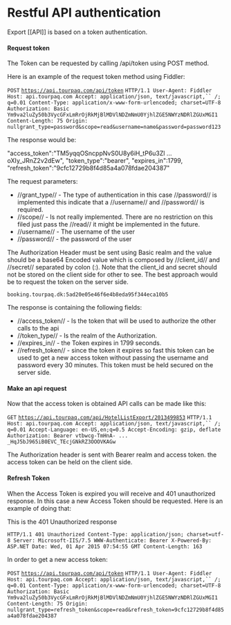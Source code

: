 # Restful API authentication

Export \[\[API]] is based on a token authentication.

#### Request token[​](https://docs.tourpaq.com/docs/documentation/restful-api-authentication#request-token) <a href="#request-token" id="request-token"></a>

The Token can be requested by calling /api/token using POST method.

Here is an example of the request token method using Fiddler:

`POST` [`https://api.tourpaq.com/api/token`](https://api.tourpaq.com/api/token) `HTTP/1.1 User-Agent: Fiddler Host: api.tourpaq.com Accept: application/json, text/javascript,`` `_`/`_`; q=0.01 Content-Type: application/x-www-form-urlencoded; charset=UTF-8 Authorization: Basic Ym9va2luZy50b3VycGFxLmRrOjRkMjBlMDVlNDZmNmU0YjhlZGE5NWYzNDRlZGUxMGI1 Content-Length: 75 Origin: nullgrant_type=password&scope=read&username=name&password=password123`

The response would be:

"access\_token":"TM5yqqOSncppNvS0U8y6iH\_tP6u3Zl ... oXIy\_JRnZ2v2dEw", "token\_type":"bearer", "expires\_in":1799, "refresh\_token":"9cfc12729b8f4d85a4a078fdae204387"

The request parameters:

* //grant\_type// - The type of authentication in this case //password// is implemented this indicate that a //username// and //password// is required.
* //scope// - Is not really implemented. There are no restriction on this filed just pass the //read// it might be implemented in the future.
* //username// - The username of the user
* //password// - the password of the user

The Authorization Header must be sent using Basic realm and the value should be a base64 Encoded value which is composed by //client\_id// and //secret// separated by colon (:). Note that the client\_id and secret should not be stored on the client side for other to see. The best approach would be to request the token on the server side.

`booking.tourpaq.dk:5ad20e05e46f6e4b8eda95f344eca10b5`

The response is containing the following fields:

* //access\_token// - Is the token that will be used to authorize the other calls to the api
* //token\_type// - Is the realm of the Authorization.
* //expires\_in// - the Token expires in 1799 seconds.
* //refresh\_token// - since the token it expires so fast this token can be used to get a new access token without passing the username and password every 30 minutes. This token must be held secured on the server side.

#### Make an api request[​](https://docs.tourpaq.com/docs/documentation/restful-api-authentication#make-an-api-request) <a href="#make-an-api-request" id="make-an-api-request"></a>

Now that the access token is obtained API calls can be made like this:

`GET` [`https://api.tourpaq.com/api/HotelListExport/2013499853`](https://api.tourpaq.com/api/HotelListExport/2013499853) `HTTP/1.1 Host: api.tourpaq.com Accept: application/json, text/javascript,`` `_`/`_`; q=0.01 Accept-Language: en-US,en;q=0.5 Accept-Encoding: gzip, deflate Authorization: Bearer vtbwcg-TmHnA- ... _HqJ5bJ965iB0EVC_TEcjGNkRZ3OOOVKAGw`

The Authorization header is sent with Bearer realm and access token. the access token can be held on the client side.

#### Refresh Token[​](https://docs.tourpaq.com/docs/documentation/restful-api-authentication#refresh-token) <a href="#refresh-token" id="refresh-token"></a>

When the Access Token is expired you will receive and 401 unauthorized response. In this case a new Access Token should be requested. Here is an example of doing that:

This is the 401 Unauthorized response

`HTTP/1.1 401 Unauthorized Content-Type: application/json; charset=utf-8 Server: Microsoft-IIS/7.5 WWW-Authenticate: Bearer X-Powered-By: ASP.NET Date: Wed, 01 Apr 2015 07:54:55 GMT Content-Length: 163`

In order to get a new access token:

`POST` [`https://api.tourpaq.com/api/token`](https://api.tourpaq.com/api/token) `HTTP/1.1 User-Agent: Fiddler Host: api.tourpaq.com Accept: application/json, text/javascript,`` `_`/`_`; q=0.01 Content-Type: application/x-www-form-urlencoded; charset=UTF-8 Authorization: Basic Ym9va2luZy50b3VycGFxLmRrOjRkMjBlMDVlNDZmNmU0YjhlZGE5NWYzNDRlZGUxMGI1 Content-Length: 75 Origin: nullgrant_type=refresh_token&scope=read&refresh_token=9cfc12729b8f4d85a4a078fdae204387`
